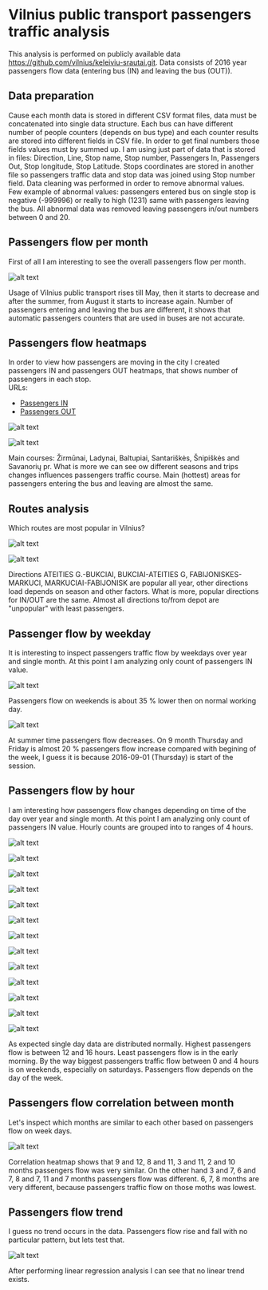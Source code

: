 # Vilnius public transport passengers traffic analysis

This analysis is performed on publicly available data https://github.com/vilnius/keleiviu-srautai.git. Data consists of 2016 year passengers flow data (entering bus (IN) and leaving the bus (OUT)). 

## Data preparation 

Cause each month data is stored in different CSV format files, data must be concatenated into single data structure. Each bus can have different number of people counters (depends on bus type) and each counter results are stored into different fields in CSV file. In order to get final numbers those fields values must by summed up. I am using just part of data that is stored in files: Direction, Line, Stop name, Stop number, Passengers In, Passengers Out, Stop longitude, Stop Latitude. Stops coordinates are stored in another file so passengers traffic data and stop data was joined using Stop number field. Data cleaning was performed in order to remove abnormal values. Few example of abnormal values: passengers entered bus on single stop is negative (-999996) or really to high (1231) same with passengers leaving the bus. All abnormal data was removed leaving passengers in/out numbers between 0 and 20.

## Passengers flow per month

First of all I am interesting to see the overall passengers flow per month. 

![alt text](docs/passengers%20per%20month.png "passengers per month bar")

Usage of Vilnius public transport rises till May, then it starts to decrease and after the summer, from August it starts to increase again. Number of passengers entering and leaving the bus are different, it shows that automatic passengers counters that are used in buses are not accurate.

## Passengers flow heatmaps

In order to view how passengers are moving in the city I created passengers IN and passengers OUT heatmaps, that shows number of passengers in each stop.  
URLs:
* [Passengers IN](https://cdn.rawgit.com/tomasrasymas/vilnius-public-transport-passengers-traffic-analysis/master/docs/in_heatmap.html)
* [Passengers OUT](https://cdn.rawgit.com/tomasrasymas/vilnius-public-transport-passengers-traffic-analysis/master/docs/out_heatmap.html)

![alt text](docs/heatmap%20passengers%20in.png "passengers in heatmap")

![alt text](docs/heatmap%20passengers%20out.png "passengers out heatmap")

Main courses: Žirmūnai, Ladynai, Baltupiai, Santariškės, Šnipiškės and Savanorių pr. What is more we can see ow different seasons and trips changes influences passengers traffic course. Main (hottest) areas for passengers entering the bus and leaving are almost the same.

## Routes analysis

Which routes are most popular in Vilnius?

![alt text](docs/popular%20routes%20passengers%20in.png "popular routes passengers in")

![alt text](docs/popular%20routes%20passengers%20out.png "popular routes passengers out")


Directions ATEITIES G.-BUKCIAI, BUKCIAI-ATEITIES G, FABIJONISKES-MARKUCI, MARKUCIAI-FABIJONISK are popular all year, other directions load depends on season and other factors. What is more, popular directions for IN/OUT are the same. Almost all directions to/from depot are "unpopular" with least passengers. 

## Passenger flow by weekday

It is interesting to inspect passengers traffic flow by weekdays over year and single month. At this point I am analyzing only count of passengers IN value.

![alt text](docs/Passengers%20flow%20by%20week%20per%20year.png "passengers flow by weekday over year")

Passengers flow on weekends is about 35 % lower then on normal working day.

![alt text](docs/Passengers%20flow%20by%20weekday.png "passengers flow by weekday")

At summer time passengers flow decreases. On 9 month Thursday and Friday is almost 20 % passengers flow increase compared with begining of the week, I guess it is because 2016-09-01 (Thursday) is start of the session.

## Passengers flow by hour

I am interesting how passengers flow changes depending on time of the day over year and single month. At this point I am analyzing only count of passengers IN value. Hourly counts are grouped into to ranges of 4 hours.

![alt text](docs/Passengers%20flow%20by%20hours%20over%20year.png "passengers flow pver year")

![alt text](docs/Passengers%20flow%20by%20hours%201.png "passengers flow 1 month")

![alt text](docs/Passengers%20flow%20by%20hours%202.png "passengers flow 2 month")

![alt text](docs/Passengers%20flow%20by%20hours%203.png "passengers flow 3 month")

![alt text](docs/Passengers%20flow%20by%20hours%204.png "passengers flow 4 month")

![alt text](docs/Passengers%20flow%20by%20hours%205.png "passengers flow 5 month")

![alt text](docs/Passengers%20flow%20by%20hours%206.png "passengers flow 6 month")

![alt text](docs/Passengers%20flow%20by%20hours%207.png "passengers flow 7 month")

![alt text](docs/Passengers%20flow%20by%20hours%208.png "passengers flow 8 month")

![alt text](docs/Passengers%20flow%20by%20hours%209.png "passengers flow 9 month")

![alt text](docs/Passengers%20flow%20by%20hours%2010.png "passengers flow 10 month")

![alt text](docs/Passengers%20flow%20by%20hours%2011.png "passengers flow 11 month")

![alt text](docs/Passengers%20flow%20by%20hours%2012.png "passengers flow 12 month")

As expected single day data are distributed normally. Highest passengers flow is between 12 and 16 hours. Least passengers flow is in the early morning. By the way biggest passengers traffic flow between 0 and 4 hours is on weekends, especially on saturdays. Passengers flow depends on the day of the week.

## Passengers flow correlation between month

Let's inspect which months are similar to each other based on passengers flow on week days.

![alt text](docs/Passengers%20flow%20correlation%20between%20month.png "passengers flow correlation")

Correlation heatmap shows that 9 and 12, 8 and 11, 3 and 11, 2 and 10 months passengers flow was very similar. On the other hand 3 and 7, 6 and 7, 8 and 7, 11 and 7 months passengers flow was different. 6, 7, 8 months are very different, because passengers traffic flow on those moths was lowest.

## Passengers flow trend

I guess no trend occurs in the data. Passengers flow rise and fall with no particular pattern, but lets test that.

![alt text](docs/passengers%20flow%20trend.png "passengers flow trend")

After performing linear regression analysis I can see that no linear trend exists.